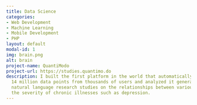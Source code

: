 ```yaml
---
title: Data Science
categories:
- Web Development
- Machine Learning
- Mobile Development
- PHP
layout: default
modal-id: 1
img: brain.png
alt: brain
project-name: QuantiModo
project-url: https://studies.quantimo.do
description: I built the first platform in the world that automatically aggregated
  14 million data points from thousands of users and analyzed it generating 90,000
  natural language research studies on the relationships between various factors and
  the severity of chronic illnesses such as depression.
---
```


